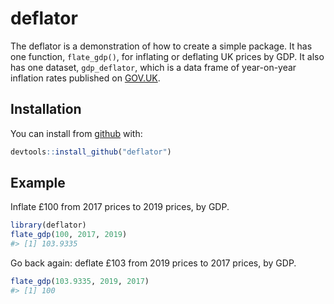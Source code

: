 
<!-- README.md is generated from README.Rmd. Please edit that file -->

# deflator

<!-- badges: start -->

<!-- badges: end -->

The deflator is a demonstration of how to create a simple package. It
has one function, `flate_gdp()`, for inflating or deflating UK prices by
GDP. It also has one dataset, `gdp_deflator`, which is a data frame of
year-on-year inflation rates published on
[GOV.UK](https://www.gov.uk/government/statistics/gdp-deflators-at-market-prices-and-money-gdp-march-2019-quarterly-national-accounts).

## Installation

You can install from [github](https://github.com/nacnudus/deflator)
with:

``` r
devtools::install_github("deflator")
```

## Example

Inflate £100 from 2017 prices to 2019 prices, by GDP.

``` r
library(deflator)
flate_gdp(100, 2017, 2019)
#> [1] 103.9335
```

Go back again: deflate £103 from 2019 prices to 2017 prices, by GDP.

``` r
flate_gdp(103.9335, 2019, 2017)
#> [1] 100
```
